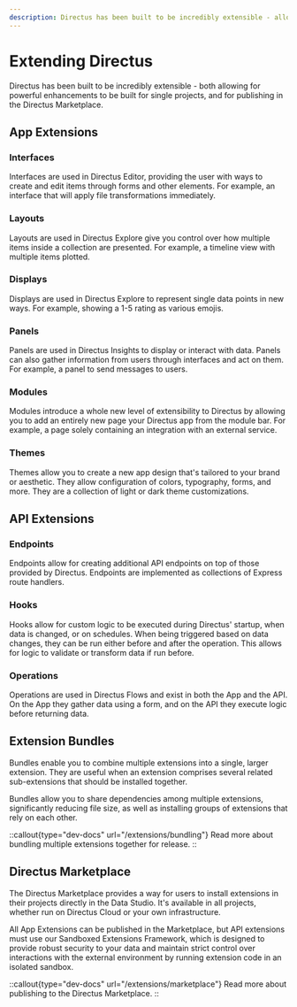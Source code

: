 ```yaml
---
description: Directus has been built to be incredibly extensible - allowing for powerful enhancements to both the Data Engine and Studio.
---
```


# Extending Directus

Directus has been built to be incredibly extensible - both allowing for powerful enhancements to be built for single projects, and for publishing in the Directus Marketplace.

## App Extensions

### Interfaces

<!-- TODO: RECREATE https://docs.directus.io/extensions/introduction.html -->

Interfaces are used in Directus Editor, providing the user with ways to create and edit items through forms and other elements. For example, an interface that will apply file transformations immediately.

### Layouts

<!-- TODO: RECREATE https://docs.directus.io/extensions/introduction.html -->

Layouts are used in Directus Explore give you control over how multiple items inside a collection are presented. For example, a timeline view with multiple items plotted.

### Displays

<!-- TODO: RECREATE https://docs.directus.io/extensions/introduction.html -->

Displays are used in Directus Explore to represent single data points in new ways. For example, showing a 1-5 rating as various emojis.

### Panels

<!-- TODO: RECREATE https://docs.directus.io/extensions/introduction.html -->

Panels are used in Directus Insights to display or interact with data. Panels can also gather information from users through interfaces and act on them. For example, a panel to send messages to users.

### Modules

<!-- TODO: RECREATE https://docs.directus.io/extensions/introduction.html -->

Modules introduce a whole new level of extensibility to Directus by allowing you to add an entirely new page your Directus app from the module bar. For example, a page solely containing an integration with an external service.

### Themes

Themes allow you to create a new app design that's tailored to your brand or aesthetic. They allow configuration of colors, typography, forms, and more. They are a collection of light or dark theme customizations.

## API Extensions

### Endpoints

Endpoints allow for creating additional API endpoints on top of those provided by Directus. Endpoints are implemented as collections of Express route handlers.

### Hooks

Hooks allow for custom logic to be executed during Directus' startup, when data is changed, or on schedules. When being triggered based on data changes, they can be run either before and after the operation. This allows for logic to validate or transform data if run before.

### Operations

<!-- TODO: RECREATE https://docs.directus.io/extensions/introduction.html -->

Operations are used in Directus Flows and exist in both the App and the API. On the App they gather data using a form, and on the API they execute logic before returning data.

## Extension Bundles

Bundles enable you to combine multiple extensions into a single, larger extension. They are useful when an extension comprises several related sub-extensions that should be installed together.

Bundles allow you to share dependencies among multiple extensions, significantly reducing file size, as well as installing groups of extensions that rely on each other.

::callout{type="dev-docs" url="/extensions/bundling"}
Read more about bundling multiple extensions together for release.
::

## Directus Marketplace

<!-- TODO: KL IMAGE - DROP IMAGE IN  -->

The Directus Marketplace provides a way for users to install extensions in their projects directly in the Data Studio. It's available in all projects, whether run on Directus Cloud or your own infrastructure.

All App Extensions can be published in the Marketplace, but API extensions must use our Sandboxed Extensions Framework, which is designed to provide robust security to your data and maintain strict control over interactions with the external environment by running extension code in an isolated sandbox.

::callout{type="dev-docs" url="/extensions/marketplace"}
Read more about publishing to the Directus Marketplace.
::

